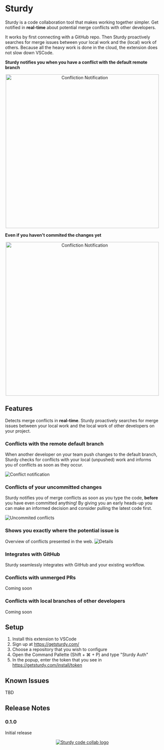 # Sturdy

Sturdy is a code collaboration tool that makes working together simpler. Get notified in **real-time** about potential merge conflicts with other developers.

It works by first connecting with a GitHub repo. Then Sturdy proactively searches for merge issues between your local work and the (local) work of others. Because all the heavy work is done in the cloud, the extension does not slow down VSCode.

**Sturdy notifies you when you have a conflict with the default remote branch**


<div align="center"><img title="Confliction Notification" src="https://getsturdy.com/img/alert-commited-changes.png" width="500"></div>

**Even if you haven't commited the changes yet**

<div align="center"><img title="Confliction Notification" src="https://getsturdy.com/img/alert-uncommited-changes.png" width="500"></div>

## Features

Detects merge conflicts in **real-time**. Sturdy proactively searches for merge issues between your local work and the local work of other developers on your project.

### Conflicts with the remote **default** branch

When another developer on your team push changes to the default branch, Sturdy checks for conflicts with your local (unpushed) work and informs you of conflicts as soon as they occur.

![Conflict notification](https://getsturdy.com/img/head-conflicts.gif)

### Conflicts of your **uncommitted** changes

Sturdy notifies you of merge conflicts as soon as you type the code, **before** you have even committed anything! By giving you an early heads-up you can make an informed decision and consider pulling the latest code first.

![Uncommited conflicts](https://getsturdy.com/img/uncommitted.gif)

### Shows you **exactly** where the potential issue is

Overview of conflicts presented in the web.
![Details](https://getsturdy.com/img/conflict-demo.gif)

### Integrates with GitHub

Sturdy seamlessly integrates with GitHub and your existing workflow.

### Conflicts with unmerged **PRs**

Coming soon

### Conflicts with **local** branches of other developers

Coming soon

## Setup

1. Install this extension to VSCode
2. Sign up at https://getsturdy.com/
3. Choose a repository that you wish to configure
4. Open the Command Pallette (Shift + ⌘ + P) and type "Sturdy Auth"
5. In the popup, enter the token that you see in https://getsturdy.com/install/token

## Known Issues

TBD

## Release Notes

### 0.1.0

Initial release

<p align="center">
  <a title="Learn more about Sturdy Code Collab" href="https://getsturdy.com"><img src="https://getsturdy.com/img/sturdy_logo_transparent_small.png" alt="Sturdy code collab logo" /></a>
</p>
